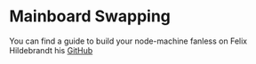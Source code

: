 # Mainboard Swapping

You can find a guide to build your node-machine fanless on Felix Hildebrandt his [GitHub](https://github.com/fhildeb/lukso-node-guide/blob/main/1-hardware-build/04-mainboard-swap.md)
